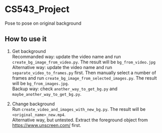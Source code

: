 # CS543_Project
Pose to pose on original background

## How to use it
1. Get background\
Recommanded way: update the video name and run `create_bg_image_from_video.py`. The result will be `bg_from_video.jpg`\
Alternative way: update the video name and run `separate_video_to_frames.py` first. Then manually select a number of frames and run `create_bg_image_from_selected_images.py`. The result will be `bg_from_images.jpg`.\
Backup way: check `another_way_to_get_bg.py` and `maybe_another_way_to_get_bg.py`.

2. Change background\
Run `create_video_and_images_with_new_bg.py`. The result will be `<original_name>_new.mp4`.\
Alternative way, but untested. Extract the foreground object from https://www.unscreen.com/ first.
